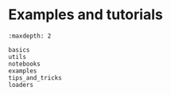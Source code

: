 # Examples and tutorials

```{toctree}
:maxdepth: 2

basics
utils
notebooks
examples
tips_and_tricks
loaders
```
